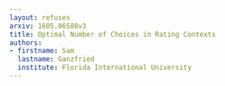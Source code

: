 ```yaml
---
layout: refuses
arxiv: 1605.06588v3
title: Optimal Number of Choices in Rating Contexts
authors:
- firstname: Sam
  lastname: Ganzfried
  institute: Florida International University
---
```

